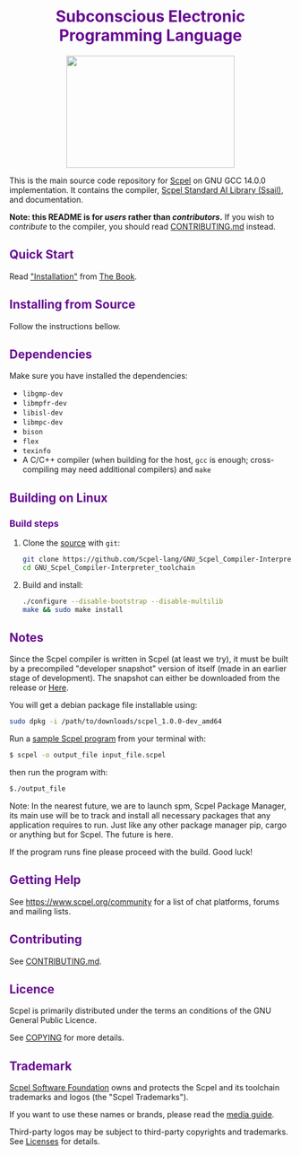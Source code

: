 <div align="center">
	<h1 style="color:#660991;">Subconscious Electronic Programming Language</h1>
	<img src="https://scpel.org/scpel_logo.png"  width="300" height="200">
</div>

This is the main source code repository for [Scpel] on GNU GCC 14.0.0 implementation. 
It contains the compiler, [Scpel Standard AI Library (Ssail)], and documentation.

[Scpel]: https://www.scpel.org/
[Scpel Standard AI Library (Ssail)]: https://www.scpel.org/

**Note: this README is for _users_ rather than _contributors_.**
If you wish to _contribute_ to the compiler, you should read
[CONTRIBUTING.md](CONTRIBUTING.md) instead.

<h2 style="color:#660991;">Quick Start</h2>

Read ["Installation"] from [The Book].

["Installation"]: https://docs.scpel.org/user/
[The Book]: https://docs.scpel.org/user/

<h2 style="color:#660991;">Installing from Source</h2>

Follow the instructions bellow.

<h2 style="color:#660991;">Dependencies</h2>

Make sure you have installed the dependencies:

* `libgmp-dev`
* `libmpfr-dev`
* `libisl-dev`
* `libmpc-dev`
* `bison`
* `flex`
* `texinfo`
* A C/C++ compiler (when building for the host, `gcc` is enough; cross-compiling may
  need additional compilers) and `make`

<h2 style="color:#660991;">Building on Linux</h2>
<h3 style="color:#660991;">Build steps</h3>

1. Clone the [source] with `git`:

   ```sh
   git clone https://github.com/Scpel-lang/GNU_Scpel_Compiler-Interpreter_toolchain.git
   cd GNU_Scpel_Compiler-Interpreter_toolchain
   ```

[source]: https://github.com/Scpel-lang/GNU_Scpel_Compiler-Interpreter_toolchain

2. Build and install:
   ```sh
   ./configure --disable-bootstrap --disable-multilib
   make && sudo make install
   ```
<h2 style="color:#660991;">Notes</h2>

Since the Scpel compiler is written in Scpel (at least we try), it must be built by a precompiled
"developer snapshot" version of itself (made in an earlier stage of development).
The snapshot can either be downloaded from the release or [Here](https://www.scpel.org/binaries/scpel_1.0.0-dev_amd64).

You will get a debian package file installable using:
   ```sh
   sudo dpkg -i /path/to/downloads/scpel_1.0.0-dev_amd64
   ```
Run a [sample Scpel program](https://www.scpel.org/getting-started.html) from your terminal with:
   ```sh
   $ scpel -o output_file input_file.scpel
   ```
then run the program with:
   ```sh
   $./output_file
   ```
   
Note:
   In the nearest future, we are to launch spm, Scpel Package Manager, its main use will be to track and install
   all necessary packages that any application requires to run. Just like any other package manager pip, cargo or anything
   but for Scpel. The future is here.
   
If the program runs fine please proceed with the build.
Good luck!

<h2 style="color:#660991;">Getting Help</h2>

See https://www.scpel.org/community for a list of chat platforms, forums and
mailing lists.

<h2 style="color:#660991;">Contributing</h2>

See [CONTRIBUTING.md](CONTRIBUTING.md).

<h2 style="color:#660991;">Licence</h2>

Scpel is primarily distributed under the terms an conditions of the GNU General
Public Licence.

See [COPYING](COPYING) for more details.

<h2 style="color:#660991;">Trademark</h2>

[Scpel Software Foundation][ss-foundation] owns and protects the Scpel and its toolchain
trademarks and logos (the "Scpel Trademarks").

If you want to use these names or brands, please read the
[media guide][media-guide].

Third-party logos may be subject to third-party copyrights and trademarks. See
[Licenses][policies-licenses] for details.

[ss-foundation]: https://foundation.scpel.org
[media-guide]: https://foundation.scpel.org/policies/logo-policy-and-media-guide/
[policies-licenses]: https://www.scpel.org/policies/licenses
